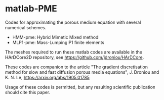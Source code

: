 # matlab-PME
Codes for approximating the porous medium equation with several numerical schemes.

* HMM-pme: Hybrid Mimetic Mixed method
* MLP1-pme: Mass-Lumping P1 finite elements

The meshes required to run these matlab codes are available in the HArDCore2D repository, see https://github.com/jdroniou/HArDCore.

These codes are companion to the article "The gradient discretisation method for slow and fast diffusion porous media equations", J. Droniou and K. N. Le, https://arxiv.org/abs/1905.01785

Usage of these codes is permitted, but any resulting scientific publication should cite this paper.


